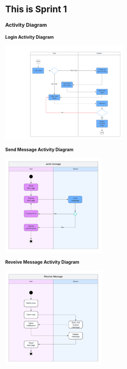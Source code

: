 <h1>This is Sprint 1</h1>
<div id="root">
    <h3>Activity Diagram</h3>
    <h4>Login Activity Diagram</h4>
    <img src="Activity_Diagram/Login Activity Diagram.png" alt="LAD" style="height: 300px; weight: 300px;"/>
    <br/>
    <h4>Send Message Activity Diagram</h4>
    <img src="Activity_Diagram/send message activity diagram.png" alt="SMAD" style="height: 300px; weight: 300px;"/>
    <br/>
    <h4>Reveive Message Activity Diagram</h4>
    <img src="Activity_Diagram/receive message activity diagram.png" alt="RMAD" style="height: 300px; weight: 300px;"/>
</div>